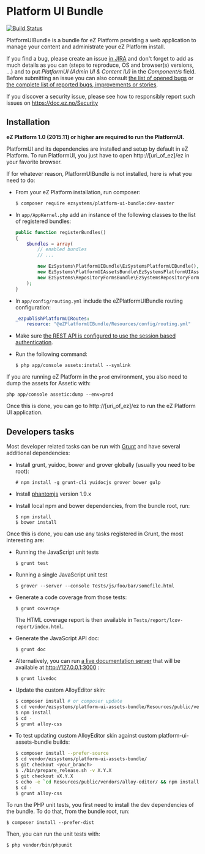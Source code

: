 # Platform UI Bundle

[![Build Status](https://travis-ci.org/ezsystems/PlatformUIBundle.svg?branch=master)](https://travis-ci.org/ezsystems/PlatformUIBundle)

PlatformUIBundle is a bundle for eZ Platform providing a web application
to manage your content and administrate your eZ Platform install.

If you find a bug, please create an issue [in JIRA](https://jira.ez.no/) and
don't forget to add as much details as you can (steps to reproduce, OS and
browser(s) versions, ...) and to put *PlatformUI (Admin UI & Content IU)* in the
*Component/s* field. Before submitting an issue you can also consult [the list
of opened bugs](https://jira.ez.no/issues/?filter=15902) or [the complete list
of reported bugs, improvements or
stories](https://jira.ez.no/issues/?filter=15903).

If you discover a security issue, please see how to
responsibly report such issues on https://doc.ez.no/Security

## Installation

**eZ Platform 1.0 (2015.11) or higher are required to run the PlatformUI.**

PlatformUI and its dependencies are installed and setup  by default in eZ
Platform. To run PlatformUI, you just have to open http://[uri\_of\_ez]/ez in
your favorite browser.

If for whatever reason, PlatformUIBundle is not installed, here is what you need
to do:

* From your eZ Platform installation, run composer:

  ```
  $ composer require ezsystems/platform-ui-bundle:dev-master
  ```

* In `app/AppKernel.php` add an instance of the following classes to
  the list of registered bundles:

  ```php
  public function registerBundles()
  {
      $bundles = array(
          // enabled bundles
          // ...

          new EzSystems\PlatformUIBundle\EzSystemsPlatformUIBundle(),
          new EzSystems\PlatformUIAssetsBundle\EzSystemsPlatformUIAssetsBundle(),
          new EzSystems\RepositoryFormsBundle\EzSystemsRepositoryFormsBundle(),
      );
  }
  ```

* In `app/config/routing.yml` include the eZPlatformUIBundle routing
  configuration:

  ```yml
  _ezpublishPlatformUIRoutes:
      resource: "@eZPlatformUIBundle/Resources/config/routing.yml"
  ```
* Make sure [the REST API is configured to use the session based authentication](https://doc.ez.no/display/EZP/REST+API+Authentication).
* Run the following command:

  ```
  $ php app/console assets:install --symlink
  ```
If you are running eZ Platform in the `prod` environment, you also need to dump
the assets for Assetic with:

```
php app/console assetic:dump --env=prod
```

Once this is done, you can go to http://[uri\_of\_ez]/ez to run the eZ Platform
UI application.

## Developers tasks

Most developer related tasks can be run with [Grunt](http://gruntjs.com/) and
have several additional dependencies:

* Install grunt, yuidoc, bower and grover globally (usually you need to be root):

  ```
  # npm install -g grunt-cli yuidocjs grover bower gulp
  ```
* Install [phantomjs](http://phantomjs.org) version 1.9.x
* Install local npm and bower dependencies, from the bundle root, run:

  ```
  $ npm install
  $ bower install
  ```

Once this is done, you can use any tasks registered in Grunt, the most
interesting are:

* Running the JavaScript unit tests

  ```
  $ grunt test
  ```
* Running a single JavaScript unit test

  ```
  $ grover --server --console Tests/js/foo/bar/somefile.html
  ```
* Generate a code coverage from those tests:

  ```
  $ grunt coverage
  ```
  The HTML coverage report is then available in `Tests/report/lcov-report/index.html`.
* Generate the JavaScript API doc:

  ```
  $ grunt doc
  ```
* Alternatively, you can run [a live documentation
  server](http://yui.github.io/yuidoc/args/index.html#server) that will be
  available at http://127.0.0.1:3000 :

  ```
  $ grunt livedoc
  ```
* Update the custom AlloyEditor skin:

  ```bash
  $ composer install # or composer update
  $ cd vendor/ezsystems/platform-ui-assets-bundle/Resources/public/vendors/alloy-editor/
  $ npm install
  $ cd -
  $ grunt alloy-css
  ```
  
* To test updating custom AlloyEditor skin against custom platform-ui-assets-bundle builds:

  ```bash
  $ composer install --prefer-source
  $ cd vendor/ezsystems/platform-ui-assets-bundle/
  $ git checkout <your_branch>
  $ ./bin/prepare_release.sh -v X.Y.X
  $ git checkout vX.Y.X
  $ echo -e `cd Resources/public/vendors/alloy-editor/ && npm install`
  $ cd -
  $ grunt alloy-css
  ```

To run the PHP unit tests, you first need to install the dev dependencies of the
bundle. To do that, from the bundle root, run:

```
$ composer install --prefer-dist
```

Then, you can run the unit tests with:

```
$ php vendor/bin/phpunit
```
